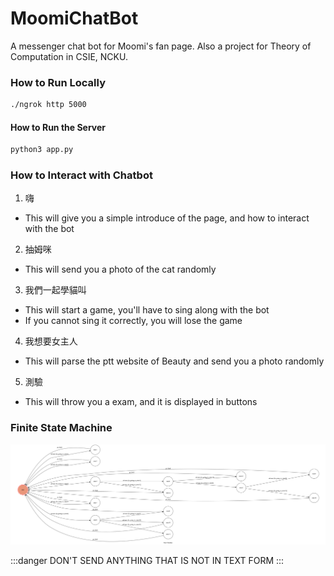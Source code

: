 # MoomiChatBot
A messenger chat bot for Moomi's fan page. Also a project for Theory of Computation in CSIE, NCKU.
### How to Run Locally
```bash
./ngrok http 5000
```
#### How to Run the Server
```bash
python3 app.py
```
### How to Interact with Chatbot
1. 嗨
  * This will give you a simple introduce of the page, and how to interact with the bot
2. 抽姆咪
  * This will send you a photo of the cat randomly
3. 我們一起學貓叫
  * This will start a game, you'll have to sing along with the bot
  * If you cannot sing it correctly, you will lose the game
4. 我想要女主人
  * This will parse the ptt website of Beauty and send you a photo randomly
5. 測驗
  * This will throw you a exam, and it is displayed in buttons
  
### Finite State Machine
![fsm](./img/show-fsm.png)

:::danger
 DON'T SEND ANYTHING THAT IS NOT IN TEXT FORM
:::
